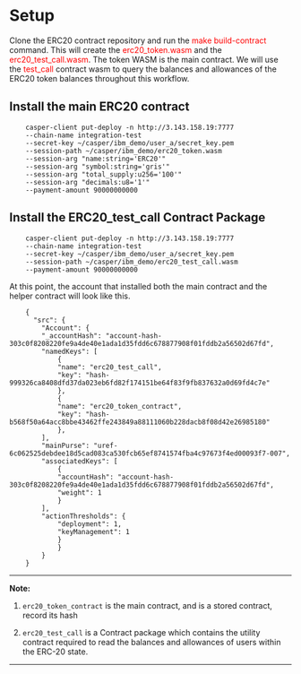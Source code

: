 # Setup

Clone the ERC20 contract repository and run the <font color='red'>make build-contract</font> command. This will create the <font color='red'>erc20_token.wasm</font> and the <font color='red'>erc20_test_call.wasm</font>. The token WASM is the main contract. We will use the <font color='red'>test_call</font> contract wasm to query the balances and allowances of the ERC20 token balances throughout this workflow.

## Install the main ERC20 contract

```
    casper-client put-deploy -n http://3.143.158.19:7777
    --chain-name integration-test
    --secret-key ~/casper/ibm_demo/user_a/secret_key.pem
    --session-path ~/casper/ibm_demo/erc20_token.wasm
    --session-arg "name:string='ERC20'"
    --session-arg "symbol:string='gris'"
    --session-arg "total_supply:u256='100'"
    --session-arg "decimals:u8='1'"
    --payment-amount 90000000000
```

## Install the ERC20_test_call Contract Package

```
    casper-client put-deploy -n http://3.143.158.19:7777
    --chain-name integration-test
    --secret-key ~/casper/ibm_demo/user_a/secret_key.pem
    --session-path ~/casper/ibm_demo/erc20_test_call.wasm
    --payment-amount 90000000000
```

At this point, the account that installed both the main contract and the helper contract will look like this.

```
    {
      "src": {
    	"Account": {
      	"_accountHash": "account-hash-303c0f8208220fe9a4de40e1ada1d35fdd6c678877908f01fddb2a56502d67fd",
      	"namedKeys": [
        	{
          	"name": "erc20_test_call",
          	"key": "hash-999326ca8408dfd37da023eb6fd82f174151be64f83f9fb837632a0d69fd4c7e"
        	},
        	{
          	"name": "erc20_token_contract",
          	"key": "hash-b568f50a64acc8bbe43462ffe243849a88111060b228dacb8f08d42e26985180"
        	},
      	],
      	"mainPurse": "uref-6c062525debdee18d5cad083ca530fcb65ef8741574fba4c97673f4ed00093f7-007",
      	"associatedKeys": [
        	{
          	"accountHash": "account-hash-303c0f8208220fe9a4de40e1ada1d35fdd6c678877908f01fddb2a56502d67fd",
          	"weight": 1
        	}
      	],
      	"actionThresholds": {
        	"deployment": 1,
        	"keyManagement": 1
      	    }
    	    }
        }
    }
```

---

**Note:**

1. `erc20_token_contract` is the main contract, and is a stored contract, record its hash

2. `erc20_test_call` is a Contract package which contains the utility contract required to read the balances and allowances of users within the ERC-20 state.

---
